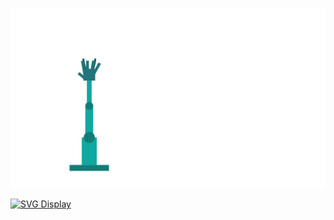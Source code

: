 [![](https://raw.githubusercontent.com/cyanavocado/cyanavocado/main/chat.svg)](https://bio.site/derekservin)

[![SVG Display](https://cyanavocado.github.io/cyanavocado/)](https://bio.site/derekservin)
